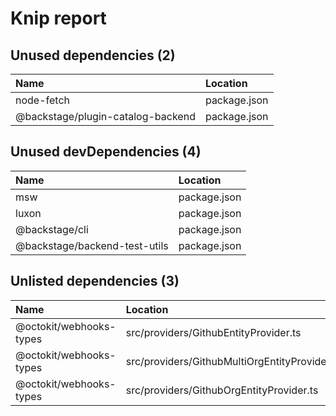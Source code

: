 # Knip report

## Unused dependencies (2)

| Name                              | Location     |
|:----------------------------------|:-------------|
| node-fetch                        | package.json |
| @backstage/plugin-catalog-backend | package.json |

## Unused devDependencies (4)

| Name                          | Location     |
|:------------------------------|:-------------|
| msw                           | package.json |
| luxon                         | package.json |
| @backstage/cli                | package.json |
| @backstage/backend-test-utils | package.json |

## Unlisted dependencies (3)

| Name                    | Location                                      |
|:------------------------|:----------------------------------------------|
| @octokit/webhooks-types | src/providers/GithubEntityProvider.ts         |
| @octokit/webhooks-types | src/providers/GithubMultiOrgEntityProvider.ts |
| @octokit/webhooks-types | src/providers/GithubOrgEntityProvider.ts      |

